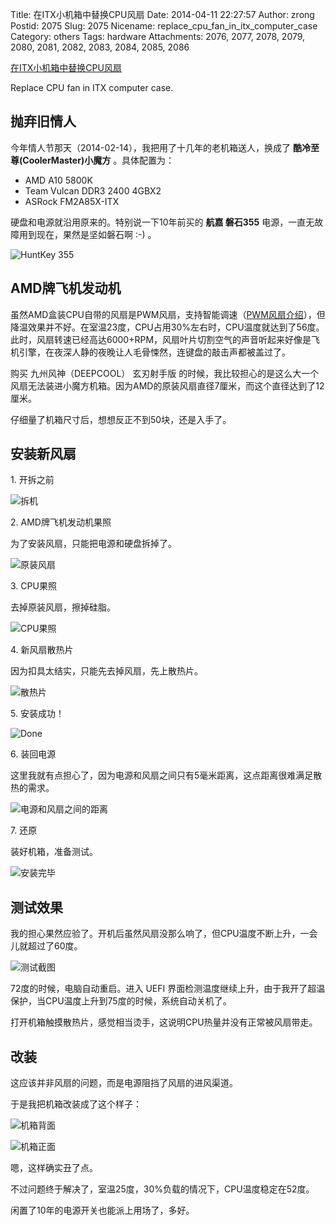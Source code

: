 Title: 在ITX小机箱中替换CPU风扇
Date: 2014-04-11 22:27:57
Author: zrong
Postid: 2075
Slug: 2075
Nicename: replace_cpu_fan_in_itx_computer_case
Category: others
Tags: hardware
Attachments: 2076, 2077, 2078, 2079, 2080, 2081, 2082, 2083, 2084, 2085, 2086

[在ITX小机箱中替换CPU风扇](http://zengrong.net/post/2075.htm)

Replace CPU fan in ITX computer case.

## 抛弃旧情人

今年情人节那天（2014-02-14），我把用了十几年的老机箱送人，换成了 **酷冷至尊(CoolerMaster)小魔方** 。具体配置为：

* AMD A10 5800K
* Team Vulcan DDR3 2400 4GBX2
* ASRock FM2A85X-ITX

硬盘和电源就沿用原来的。特别说一下10年前买的 **航嘉 磐石355** 电源，一直无故障用到现在，果然是坚如磐石啊 :-) 。

![HuntKey 355][0]

## AMD牌飞机发动机<!--more-->

虽然AMD盒装CPU自带的风扇是PWM风扇，支持智能调速（[PWM风扇介绍][20]），但降温效果并不好。在室温23度，CPU占用30%左右时，CPU温度就达到了56度。此时，风扇转速已经高达6000+RPM，风扇叶片切割空气的声音听起来好像是飞机引擎，在夜深人静的夜晚让人毛骨悚然，连键盘的敲击声都被盖过了。

购买 九州风神（DEEPCOOL） 玄刃射手版 的时候，我比较担心的是这么大一个风扇无法装进小魔方机箱。因为AMD的原装风扇直径7厘米，而这个直径达到了12厘米。

仔细量了机箱尺寸后，想想反正不到50块，还是入手了。

## 安装新风扇

1\. 开拆之前

![拆机][1]

2\. AMD牌飞机发动机果照

为了安装风扇，只能把电源和硬盘拆掉了。

![原装风扇][2]

3\. CPU果照

去掉原装风扇，擦掉硅脂。

![CPU果照][3]

4\. 新风扇散热片

因为扣具太结实，只能先去掉风扇，先上散热片。

![散热片][4]

5\. 安装成功！

![Done][5]

6\. 装回电源

这里我就有点担心了，因为电源和风扇之间只有5毫米距离，这点距离很难满足散热的需求。

![电源和风扇之间的距离][6]

7\. 还原

装好机箱，准备测试。

![安装完毕][7]

## 测试效果

我的担心果然应验了。开机后虽然风扇没那么响了，但CPU温度不断上升，一会儿就超过了60度。

![测试截图][10]

72度的时候，电脑自动重启。进入 UEFI 界面检测温度继续上升，由于我开了超温保护，当CPU温度上升到75度的时候，系统自动关机了。

打开机箱触摸散热片，感觉相当烫手，这说明CPU热量并没有正常被风扇带走。

## 改装

这应该并非风扇的问题，而是电源阻挡了风扇的进风渠道。

于是我把机箱改装成了这个样子：

![机箱背面][8]

![机箱正面][9]

嗯，这样确实丑了点。

不过问题终于解决了，室温25度，30%负载的情况下，CPU温度稳定在52度。

闲置了10年的电源开关也能派上用场了，多好。

[0]: /wp-content/uploads/2014/04/replace_fan_0.jpg
[1]: /wp-content/uploads/2014/04/replace_fan_1.jpg
[2]: /wp-content/uploads/2014/04/replace_fan_2.jpg
[3]: /wp-content/uploads/2014/04/replace_fan_3.jpg
[4]: /wp-content/uploads/2014/04/replace_fan_4.jpg
[5]: /wp-content/uploads/2014/04/replace_fan_5.jpg
[6]: /wp-content/uploads/2014/04/replace_fan_6.jpg
[7]: /wp-content/uploads/2014/04/replace_fan_7.jpg
[8]: /wp-content/uploads/2014/04/replace_fan_8.jpg
[9]: /wp-content/uploads/2014/04/replace_fan_9.jpg
[10]: /wp-content/uploads/2014/04/replace_fan_monitor.png
[20]: http://cooler.zol.com.cn/226/2269873_all.html

